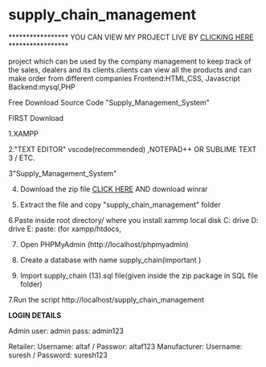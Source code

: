 # supply_chain_management
***************** YOU CAN VIEW MY PROJECT LIVE BY <a href="https://suckled-flickers.000webhostapp.com" target="_blank">CLICKING HERE</a> *****************


project which can be used by the company management to keep track of the sales, dealers and its clients.clients can view all the products and can make order from different companies Frontend:HTML,CSS, Javascript Backend:mysql,PHP




Free Download Source Code "Supply_Management_System"

FIRST Download

1.XAMPP

2."TEXT EDITOR" vscode(recommended) ,NOTEPAD++ OR SUBLIME TEXT 3 / ETC.

3"Supply_Management_System"

4. Download the zip file <a href="https://github.com/shajmil/supply_chain_management/archive/refs/heads/main.zip">CLICK HERE</a>    AND download winrar

5. Extract the file and copy "supply_chain_management" folder

6.Paste inside root directory/ where you install xammp local disk C: drive D: drive E: paste: (for xampp/htdocs, 

7. Open PHPMyAdmin (http://localhost/phpmyadmin)

8. Create a database with name supply_chain(important )

6. Import supply_chain (13).sql file(given inside the zip package in SQL file folder)

7.Run the script http://localhost/supply_chain_management


**LOGIN DETAILS** 

Admin
user: admin
pass: admin123

Retailer: Username: altaf / Passwor: altaf123 Manufacturer: Username: suresh / Password: suresh123

